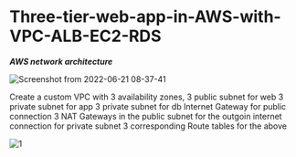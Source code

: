 # Three-tier-web-app-in-AWS-with-VPC-ALB-EC2-RDS

***AWS network architecture***

![Screenshot from 2022-06-21 08-37-41](https://user-images.githubusercontent.com/59678465/174800812-605c2216-deee-4f41-82cd-27b79d7796bb.png)



Create a custom VPC with
3 availability zones, 
3 public subnet for web
3 private subnet for app
3 private subnet for db
Internet Gateway for public connection
3 NAT Gateways in the public subnet for the outgoin internet connection for private subnet
3 corresponding Route tables for the above

![1](https://user-images.githubusercontent.com/59678465/174800615-3a41d5cf-d79e-400e-8081-e2c184feda89.png)

